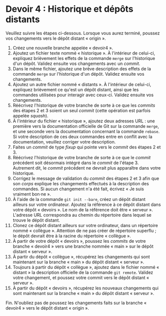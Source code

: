# Devoir 4 : Historique et dépôts distants

Veuillez suivre les étapes ci-dessous. Lorsque vous aurez terminé,
poussez vos changements vers le dépôt distant « origin ».

1.  Créez une nouvelle branche appelée « devoir4 ».
2.  Ajoutez un fichier texte nommé « historique ». À l'intérieur de
    celui-ci, expliquez brièvement les effets de la commande `merge` sur
    l'historique d'un dépôt. Validez ensuite vos changements avec un
    *commit*.
3.  Dans le même fichier, ajoutez une brève description des effets de la
    commande `merge` sur l'historique d'un dépôt. Validez ensuite vos
    changements.
4.  Ajoutez un autre fichier nommé « distants ». À l'intérieur de
    celui-ci, expliquez brièvement ce qu'est un dépôt distant, ainsi que
    les commandes utilisées pour interagir avec ceux-ci. Validez ensuite
    vos changements.
5.  Réécrivez l'historique de votre branche de sorte à ce que les
    *commits* des étapes 2 et 3 soient un seul *commit* (cette opération
    est parfois appelée *squash*).
6.  À l'intérieur du fichier « historique », ajoutez deux adresses URL :
    une première vers la documentation officielle de Git sur la commande
    `merge`, et une seconde vers la documentation concernant la commande
    `rebase`. Si votre description de ces deux commandes entre en
    conflit avec la documentation, veuillez corriger votre description.
7.  Faites un *commit* de type *fixup* qui pointe vers le *commit* des
    étapes 2 et 3.
8.  Réécrivez l'historique de votre branche de sorte à ce que le
    *commit* précédent soit désormais intégré dans le *commit* de
    l'étape 3. Autrement dit, le *commit* précédent ne devrait plus
    apparaître dans votre historique.
9.  Corrigez le message de validation du *commit* des étapes 2 et 3 afin
    que son *corps* explique les changements effectués à la description
    des commandes. Si aucun changement n'a été fait, écrivez « Je suis
    vraiment bon·ne ».
10. À l'aide de la commande `git init --bare`, créez un dépôt distant
    ailleurs sur votre ordinateur. Ajoutez la référence à ce dépôt
    distant dans votre dépôt « devoirs ». Le nom de la référence doit
    être « serveur ». L'adresse URL correspondra au chemin du répertoire
    dans lequel se trouve le dépôt distant.
11. Clonez ce dépôt distant ailleurs sur votre ordinateur, dans un
    répertoire nommé « collègue ». Attention de ne pas créer de
    répertoire superflu ; le dépôt devrait être à la racine du
    répertoire « collègue ».
12. À partir de votre dépôt « devoirs », poussez les *commits* de votre
    branche « devoir4 » vers une branche nommée « main » sur le dépôt
    distant « serveur ».
13. À partir du dépôt « collègue », récupérez les changements qui sont
    maintenant sur la branche « main » du dépôt distant « serveur ».
14. Toujours à partir du dépôt « collègue », ajoutez dans le fichier
    nommé « distant » la description officielle de la commande `git
    remote`. Validez votre changement, et poussez votre commit vers le
    dépôt distant « serveur ».
15. À partir du dépôt « devoirs », récupérez les nouveaux changements
    qui sont maintenant sur la branche « main » du dépôt distant 
    « serveur ».

Fin. N'oubliez pas de poussez les changements faits sur la branche 
« devoir4 » vers le dépôt distant « origin ».
